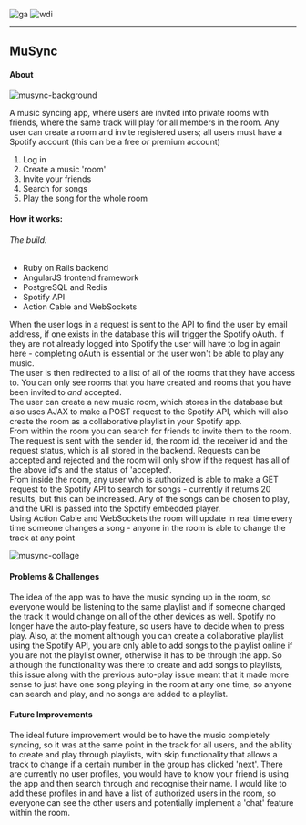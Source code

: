 ![ga](https://cloud.githubusercontent.com/assets/20629455/23824362/2c9817c2-066d-11e7-8988-7b1eefc6d628.jpg)
![wdi](https://cloud.githubusercontent.com/assets/20629455/23824363/2ddeaa7e-066d-11e7-8630-f7c890c9f1c1.png)

___

## MuSync

#### About

![musync-background](https://cloud.githubusercontent.com/assets/23199168/23894467/22282208-089a-11e7-926f-82db2e709fb7.png)

A music syncing app, where users are invited into private rooms with friends, where the same track will play for all members in the room. Any user can create a room and invite registered users; all users must have a Spotify account (this can be a free _or_ premium account)

1. Log in
2. Create a music 'room'
3. Invite your friends
4. Search for songs
5. Play the song for the whole room


#### How it works:

###### The build:
* Ruby on Rails backend
* AngularJS frontend framework
* PostgreSQL and Redis
* Spotify API
* Action Cable and WebSockets


When the user logs in a request is sent to the API to find the user by email address, if one exists in the database this will trigger the Spotify oAuth. If they are not already logged into Spotify the user will have to log in again here - completing oAuth is essential or the user won't be able to play any music.
<br>
The user is then redirected to a list of all of the rooms that they have access to. You can only see rooms that you have created and rooms that you have been invited to _and_ accepted. 
<br>
The user can create a new music room, which stores in the database but also uses AJAX to make a POST request to the Spotify API, which will also create the room as a collaborative playlist in your Spotify app.
<br>
From within the room you can search for friends to invite them to the room. The request is sent with the sender id, the room id, the receiver id and the request status, which is all stored in the backend. Requests can be accepted and rejected and the room will only show if the request has all of the above id's and the status of 'accepted'.
<br>
From inside the room, any user who is authorized is able to make a GET request to the Spotify API to search for songs - currently it returns 20 results, but this can be increased. Any of the songs can be chosen to play, and the URI is passed into the Spotify embedded player.
<br>Using Action Cable and WebSockets the room will update in real time every time someone changes a song - anyone in the room is able to change the track at any point

![musync-collage](https://cloud.githubusercontent.com/assets/23199168/23895069/65caf042-089c-11e7-8ac7-f384fa85828a.png)


#### Problems & Challenges

The idea of the app was to have the music syncing up in the room, so everyone would be listening to the same playlist and if someone changed the track it would change on all of the other devices as well. Spotify no longer have the auto-play feature, so users have to decide when to press play. Also, at the moment although you can create a collaborative playlist using the Spotify API, you are only able to add songs to the playlist online if you are not the playlist owner, otherwise it has to be through the app. So although the functionality was there to create and add songs to playlists, this issue along with the previous auto-play issue meant that it made more sense to just have one song playing in the room at any one time, so anyone can search and play, and no songs are added to a playlist.


#### Future Improvements

The ideal future improvement would be to have the music completely syncing, so it was at the same point in the track for all users, and the ability to create and play through playlists, with skip functionality that allows a track to change if a certain number in the group has clicked 'next'.
There are currently no user profiles, you would have to know your friend is using the app and then search through and recognise their name. I would like to add these profiles in and have a list of authorized users in the room, so everyone can see the other users and potentially implement a 'chat' feature within the room.
